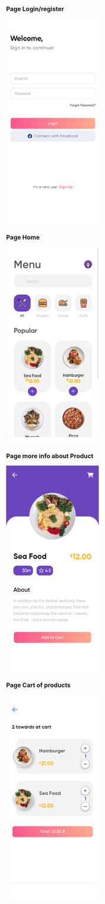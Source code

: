 <h3>Page Login/register</h3>
<img src="src/assets/captures/login.PNG" alt="login" />

<h3>Page Home</h3>
<img src="src/assets/captures/home.PNG" alt="home" />

<h3>Page more info about Product</h3>
<img src="src/assets/captures/product.PNG" alt="product" />

<h3>Page Cart of products</h3>
<img src="src/assets/captures/cart.PNG" alt="cart" />
